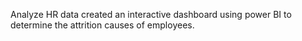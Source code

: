 Analyze HR data created an interactive dashboard using power BI to determine the attrition causes of employees.
